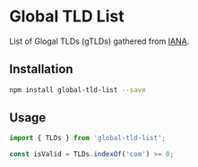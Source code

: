 # Global TLD List

List of Glogal TLDs (gTLDs) gathered from [IANA](http://data.iana.org/TLD/tlds-alpha-by-domain.txt).

## Installation

```sh
npm install global-tld-list --save
```

## Usage

```js
import { TLDs } from 'global-tld-list';

const isValid = TLDs.indexOf('com') >= 0;
```
